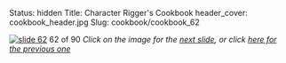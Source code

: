 Status: hidden
Title: Character Rigger's Cookbook
header_cover: cookbook_header.jpg
Slug: cookbook/cookbook_62

[![slide 62](https://dl.dropboxusercontent.com/u/2977490/presentations/cookbook/img62.jpg)](cookbook_63)
62 of 90
_Click on the image for the [next slide](cookbook_63), or click [here for the previous one](cookbook_61)_
